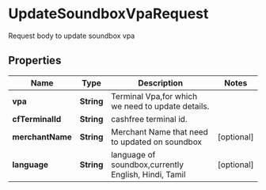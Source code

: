 

# UpdateSoundboxVpaRequest

Request body to update soundbox vpa

## Properties

| Name | Type | Description | Notes |
|------------ | ------------- | ------------- | -------------|
|**vpa** | **String** | Terminal Vpa,for which we need to update details. |  |
|**cfTerminalId** | **String** | cashfree terminal id. |  |
|**merchantName** | **String** | Merchant Name that need to updated on soundbox |  [optional] |
|**language** | **String** | language of soundbox,currently English, Hindi, Tamil |  [optional] |



